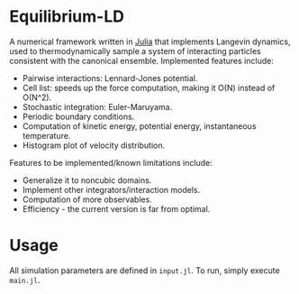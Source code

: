 # Equilibrium-LD

A numerical framework written in [Julia] that implements Langevin dynamics, used to thermodynamically sample a system of interacting particles consistent with the canonical ensemble. Implemented features include:

* Pairwise interactions: Lennard-Jones potential.
* Cell list: speeds up the force computation, making it O(N) instead of O(N^2).
* Stochastic integration: Euler-Maruyama.
* Periodic boundary conditions.
* Computation of kinetic energy, potential energy, instantaneous temperature.
* Histogram plot of velocity distribution.

Features to be implemented/known limitations include:
* Generalize it to noncubic domains.
* Implement other integrators/interaction models.
* Computation of more observables.
* Efficiency - the current version is far from optimal.

# Usage
All simulation parameters are defined in `input.jl`. To run, simply execute `main.jl`.

[Julia]: http://julialang.org
